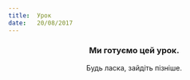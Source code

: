 ```yaml
---
title:  Урок
date:   20/08/2017
---
```


### <center>Ми готуємо цей урок.</center>
<center>Будь ласка, зайдіть пізніше.</center>